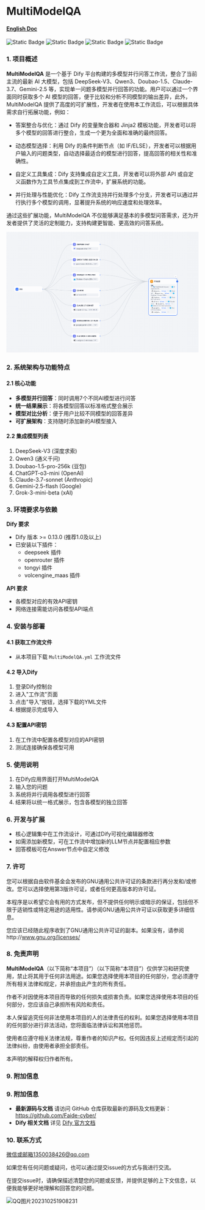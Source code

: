 # MultiModelQA

#### [English Doc](https://github.com/Faide-cyber/MultiModelQA)

![Static Badge](https://img.shields.io/badge/%40Github-Faide-%2300FFFF) ![Static Badge](https://img.shields.io/badge/Platform-Dify-%238c37dc) ![Static Badge](https://img.shields.io/badge/Version-1.0.0-%23e87435) ![Static Badge](https://img.shields.io/badge/License-GNU3.0-%2314bbc1)

### 1. 项目概述

**MultiModelQA** 是一个基于 Dify 平台构建的多模型并行问答工作流，整合了当前主流的最新 AI 大模型，包括 DeepSeek-V3、Qwen3、Doubao-1.5、Claude-3.7、Gemini-2.5 等，实现单一问题多模型并行回答的功能。用户可以通过一个界面同时获取多个 AI 模型的回答，便于比较和分析不同模型的输出差异，此外，MultiModelQA 提供了高度的可扩展性，开发者在使用本工作流后，可以根据具体需求自行拓展功能，例如：

- 答案整合与优化：通过 Dify 的变量聚合器和 Jinja2 模板功能，开发者可以将多个模型的回答进行整合，生成一个更为全面和准确的最终回答。 

- 动态模型选择：利用 Dify 的条件判断节点（如 IF/ELSE），开发者可以根据用户输入的问题类型，自动选择最适合的模型进行回答，提高回答的相关性和准确性。 

- 自定义工具集成：Dify 支持集成自定义工具，开发者可以将外部 API 或自定义函数作为工具节点集成到工作流中，扩展系统的功能。 

- 并行处理与性能优化：Dify 工作流支持并行处理多个分支，开发者可以通过并行执行多个模型的调用，显著提升系统的响应速度和处理效率。 

通过这些扩展功能，MultiModelQA 不仅能够满足基本的多模型问答需求，还为开发者提供了灵活的定制能力，支持构建更智能、更高效的问答系统。

<img src="https://github.com/Faide-cyber/MultiModelQA/blob/main/images/Demo.png" width="800px">

### 2. 系统架构与功能特点

#### 2.1 核心功能
- **多模型并行回答**：同时调用7个不同AI模型进行问答
- **统一结果展示**：将各模型回答以标准格式整合展示
- **模型对比分析**：便于用户比较不同模型的回答差异
- **可扩展架构**：支持随时添加新的AI模型接入

#### 2.2 集成模型列表
1. DeepSeek-V3 (深度求索)
2. Qwen3 (通义千问)
3. Doubao-1.5-pro-256k (豆包)
4. ChatGPT-o3-mini (OpenAI)
5. Claude-3.7-sonnet (Anthropic)
6. Gemini-2.5-flash (Google)
7. Grok-3-mini-beta (xAI)

### 3. 环境要求与依赖

**Dify 要求**
- Dify 版本 >= 0.13.0 (推荐1.0及以上)
- 已安装以下插件：
  - deepseek 插件
  - openrouter 插件
  - tongyi 插件
  - volcengine_maas 插件

**API 要求**
- 各模型对应的有效API密钥
- 网络连接需能访问各模型API端点

### 4. 安装与部署

#### 4.1 获取工作流文件
- 从本项目下载 `MultiModelQA.yml` 工作流文件

#### 4.2 导入Dify
1. 登录Dify控制台
2. 进入"工作流"页面
3. 点击"导入"按钮，选择下载的YML文件
4. 根据提示完成导入

#### 4.3 配置API密钥
1. 在工作流中配置各模型对应的API密钥
2. 测试连接确保各模型可用

### 5. 使用说明

1. 在Dify应用界面打开MultiModelQA
2. 输入您的问题
3. 系统将并行调用各模型进行回答
4. 结果将以统一格式展示，包含各模型的独立回答

### 6. 开发与扩展

- 核心逻辑集中在工作流设计，可通过Dify可视化编辑器修改
- 如需添加新模型，可在工作流中增加新的LLM节点并配置相应参数
- 回答模板可在Answer节点中自定义修改

### 7. 许可

您可以根据自由软件基金会发布的GNU通用公共许可证的条款进行再分发和/或修改。您可以选择使用第3版许可证，或者任何更高版本的许可证。

本程序是以希望它会有用的方式发布，但不提供任何明示或暗示的保证，包括但不限于适销性或特定用途的适用性。请参阅GNU通用公共许可证以获取更多详细信息。

您应该已经随此程序收到了GNU通用公共许可证的副本。如果没有，请参阅http://www.gnu.org/licenses/

### 8. 免责声明

**MultiModelQA**（以下简称“本项目”）（以下简称“本项目”）仅供学习和研究使用，禁止将其用于任何非法用途。如果您选择使用本项目的任何部分，您必须遵守所有相关法律和规定，并承担由此产生的所有责任。

作者不对因使用本项目而导致的任何损失或损害负责。如果您选择使用本项目的任何部分，您应该自己承担所有风险和责任。

本人保留追究任何非法使用本项目的人的法律责任的权利。如果您选择使用本项目的任何部分进行非法活动，您将面临法律诉讼和其他惩罚。

使用者应遵守相关法律法规，尊重作者的知识产权。任何因违反上述规定而引起的法律纠纷，由使用者承担全部责任。

本声明的解释权归作者所有。

### 9. 附加信息

### 9. 附加信息

- **最新源码与文档**
   请访问 GitHub 仓库获取最新的源码及文档更新：https://github.com/Faide-cyber/
- **Dify 相关文档**
   详见 [Dify 官方文档](https://docs.dify.ai/)

### 10. 联系方式

微信或邮箱1350038426@qq.com

如果您有任何问题或疑问，也可以通过提交issue的方式与我进行交流。

在提交issue时，请确保描述清楚您的问题或反馈，并提供足够的上下文信息，以便我能够更好地理解和回答您的问题。

![QQ图片202310251908231](https://github.com/Faide-cyber/MouseCopy/assets/148406475/8b7ac122-d438-4d64-b6d0-330b514e4389)

